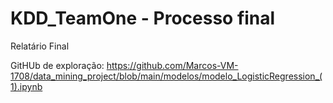 # KDD_TeamOne - Processo final

Relatário Final


GitHUb de exploração:
https://github.com/Marcos-VM-1708/data_mining_project/blob/main/modelos/modelo_LogisticRegression_(1).ipynb

